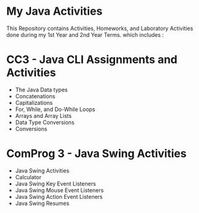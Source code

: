 # My Java Activities
This Repository contains Activities, Homeworks, and Laboratory Activities done during my 1st Year and 2nd Year Terms.
which includes :

# CC3 - Java CLI Assignments and Activities
- The Java Data types
- Concatenations
- Capitalizations
- For, While, and Do-While Loops
- Arrays and Array Lists
- Data Type Conversions
- Conversions

# ComProg 3 - Java Swing  Activities
- Java Swing Activities
- Calculator
- Java Swing Key Event Listeners
- Java Swing Mouse Event Listeners
- Java Swing Action Event Listeners
- Java Swing Resumes
